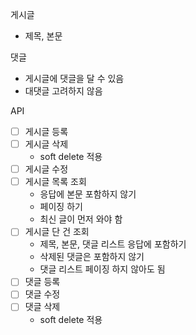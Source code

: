 게시글

- 제목, 본문

댓글

- 게시글에 댓글을 달 수 있음
- 대댓글 고려하지 않음

API

- [ ] 게시글 등록
- [ ] 게시글 삭제
    - soft delete 적용
- [ ] 게시글 수정
- [ ] 게시글 목록 조회
    - 응답에 본문 포함하지 않기
    - 페이징 하기
    - 최신 글이 먼저 와야 함
- [ ] 게시글 단 건 조회
    - 제목, 본문, 댓글 리스트 응답에 포함하기
    - 삭제된 댓글은 포함하지 않기
    - 댓글 리스트 페이징 하지 않아도 됨
- [ ] 댓글 등록
- [ ] 댓글 수정
- [ ] 댓글 삭제
    - soft delete 적용
